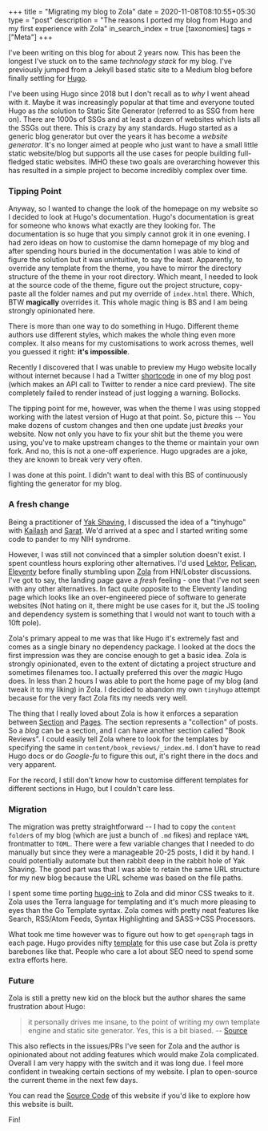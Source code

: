 +++
title = "Migrating my blog to Zola"
date = 2020-11-08T08:10:55+05:30
type = "post"
description = "The reasons I ported my blog from Hugo and my first experience with Zola"
in_search_index = true
[taxonomies]
tags = ["Meta"]
+++

I've been writing on this blog for about 2 years now. This has been the longest I've stuck on to the same _technology stack_ for my blog. I've previously jumped from a Jekyll based static site to a Medium blog before finally settling for [Hugo](https://gohugo.io/).

I've been using Hugo since 2018 but I don't recall as to _why_ I went ahead with it. Maybe it was increasingly popular at that time and everyone touted Hugo as _the_ solution to Static Site Generator (referred to as SSG from here on). There are 1000s of SSGs and at least a dozen of websites which lists all the SSGs out there. This is crazy by any standards. Hugo started as a generic blog generator but over the years it has become a _website generator_. It's no longer aimed at people who just want to have a small little static website/blog but supports all the use cases for people building full-fledged static websites. IMHO these two goals are overarching however this has resulted in a simple project to become incredibly complex over time.

### Tipping Point

Anyway, so I wanted to change the look of the homepage on my website so I decided to look at Hugo's documentation. Hugo's documentation is great for someone who knows what exactly are they looking for. The documentation is so huge that you simply cannot grok it in one evening. I had zero ideas on how to customise the damn homepage of my blog and after spending hours buried in the documentation I was able to kind of figure the solution but it was unintuitive, to say the least. Apparently, to override any template from the theme, you have to mirror the directory structure of the theme in your root directory. Which meant, I needed to look at the source code of the theme, figure out the project structure, copy-paste all the folder names and put my override of `index.html` there. Which, BTW **magically** overrides it. This whole magic thing is BS and I am being strongly opinionated here.

There is more than one way to do something in Hugo. Different theme authors use different styles, which makes the whole thing even more complex. It also means for my customisations to work across themes, well you guessed it right: **it's impossible**.

Recently I discovered that I was unable to preview my Hugo website locally without internet because I had a Twitter [shortcode](https://gohugo.io/content-management/shortcodes/#tweet) in one of my blog post (which makes an API call to Twitter to render a nice card preview). The site completely failed to render instead of just logging a warning. Bollocks.

The tipping point for me, however, was when the theme I was using stopped working with the latest version of Hugo at that point. So, picture this -- You make dozens of custom changes and then one update just _breaks_ your website. Now not only you have to fix your shit but the theme you were using, you've to make upstream changes to the theme or maintain your own fork. And no, this is not a one-off experience. Hugo upgrades are a joke, they are known to break very very often.

I was done at this point. I didn't want to deal with this BS of continuously fighting the generator for my blog.

### A fresh change

Being a practitioner of [Yak Shaving](https://projects.csail.mit.edu/gsb/old-archive/gsb-archive/gsb2000-02-11.html), I discussed the idea of a "tinyhugo" with [Kailash](https://nadh.in/) and [Sarat](https://www.saratchandra.in/). We'd arrived at a spec and I started writing some code to pander to my NIH syndrome.

However, I was still not convinced that a simpler solution doesn't exist. I spent countless hours exploring other alternatives. I'd used [Lektor](https://www.getlektor.com/), [Pelican](https://blog.getpelican.com/), [Eleventy](https://www.11ty.dev/) before finally stumbling upon [Zola](https://www.getzola.org/) from HN/Lobster discussions. I've got to say, the landing page gave a _fresh_ feeling - one that I've not seen with any other alternatives. In fact quite opposite to the Eleventy landing page which looks like an over-engineered piece of software to generate websites (Not hating on it, there might be use cases for it, but the JS tooling and dependency system is something that I would not want to touch with a 10ft pole).

Zola's primary appeal to me was that like Hugo it's extremely fast and comes as a single binary no dependency package. I looked at the docs the first impression was they are concise enough to get a basic idea. Zola is strongly opinionated, even to the extent of dictating a project structure and sometimes filenames too. I actually preferred this over the _magic_ Hugo does. In less than 2 hours I was able to port the home page of my blog (and tweak it to my liking) in Zola. I decided to abandon my own `tinyhugo` attempt because for the very fact Zola fits my needs very well.

The thing that I really loved about Zola is how it enforces a separation between [Section](https://www.getzola.org/documentation/content/section/) and [Pages](https://www.getzola.org/documentation/content/page/). The section represents a "collection" of posts. So a _blog_ can be a section, and I can have another section called "Book Reviews". I could easily tell Zola where to look for the templates by specifying the same in `content/book_reviews/_index.md`. I don't have to read Hugo docs or do _Google-fu_ to figure this out, it's right there in the docs and very apparent.

For the record, I still don't know how to customise different templates for different sections in Hugo, but I couldn't care less.

### Migration

The migration was pretty straightforward -- I had to copy the `content folder`s of my blog (which are just a bunch of `.md` fikes) and replace `YAML` frontmatter to `TOML`. There were a few variable changes that I needed to do manually but since they were a manageable 20-25 posts, I did it by hand. I could potentially automate but then rabbit deep in the rabbit hole of Yak Shaving. The good part was that I was able to retain the same URL structure for my new blog because the URL scheme was based on the file paths.

I spent some time porting [hugo-ink](https://github.com/knadh/hugo-ink) to Zola and did minor CSS tweaks to it. Zola uses the Terra language for templating and it's much more pleasing to eyes than the Go Template syntax. Zola comes with pretty neat features like Search, RSS/Atom Feeds, Syntax Highlighting and SASS->CSS Processors.

What took me time however was to figure out how to get `opengraph` tags in each page. Hugo provides nifty [template](https://github.com/gohugoio/hugo/blob/master/tpl/tplimpl/embedded/templates/opengraph.html) for this use case but Zola is pretty barebones like that. People who care a lot about SEO need to spend some extra efforts here.

### Future

Zola is still a pretty new kid on the block but the author shares the same frustration about Hugo:

>  it personally drives me insane, to the point of writing my own template engine and static site generator. Yes, this is a bit biased. -- [Source](https://github.com/getzola/zola#-explanations)

This also reflects in the issues/PRs I've seen for Zola and the author is opinionated about not adding features which would make Zola complicated. Overall I am very happy with the switch and it was long due. I feel more confident in tweaking certain sections of my website. I plan to open-source the current theme in the next few days.

You can read the [Source Code](https://git.mrkaran.dev/karan/website) of this website if you'd like to explore how this website is built.

Fin!